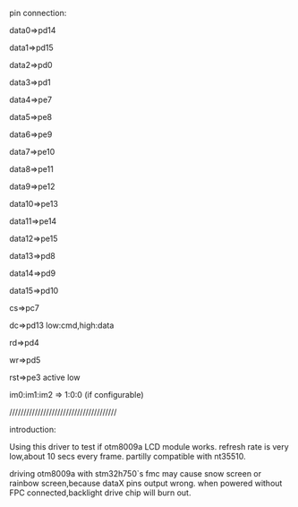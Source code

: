 pin connection:


data0=>pd14

data1=>pd15

data2=>pd0

data3=>pd1

data4=>pe7

data5=>pe8

data6=>pe9

data7=>pe10

data8=>pe11

data9=>pe12

data10=>pe13

data11=>pe14

data12=>pe15

data13=>pd8

data14=>pd9

data15=>pd10

cs=>pc7 

dc=>pd13  low:cmd,high:data

rd=>pd4

wr=>pd5

rst=>pe3  active low


im0:im1:im2 => 1:0:0 (if configurable)


//////////////////////////////////////

introduction:

Using this driver to test if otm8009a LCD module works.
refresh rate is very low,about 10 secs every frame.
partilly compatible with nt35510.
 
driving otm8009a with stm32h750`s fmc may cause snow screen or rainbow screen,because dataX pins output wrong.
when powered without FPC connected,backlight drive chip will burn out. 

